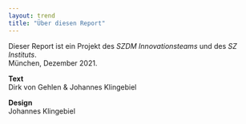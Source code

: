 ```yaml
---
layout: trend
title: "Über diesen Report"
---
```


Dieser Report ist ein Projekt des _SZDM Innovationsteams_ und des _SZ Instituts_.<br>
München, Dezember 2021.

**Text**<br>
Dirk von Gehlen & Johannes Klingebiel

**Design**<br>
Johannes Klingebiel